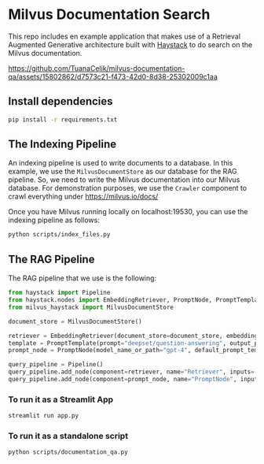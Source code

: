 # Milvus Documentation Search

This repo includes en example application that makes use of a Retrieval Augmented Generative architecture built with [Haystack](https://haystack.deepset.ai) to do search on the Milvus documentation.

https://github.com/TuanaCelik/milvus-documentation-qa/assets/15802862/d7573c21-f473-42d0-8d38-25302009c1aa

## Install dependencies

```bash
pip install -r requirements.txt
```

## The Indexing Pipeline

An indexing pipeline is used to write documents to a database. In this example, we use the `MilvusDocumentStore` as our database for the RAG pipeline. So, we need to write the Milvus documentation into our Milvus database. For demonstration purposes, we use the `Crawler` component to crawl everything under https://milvus.io/docs/

Once you have Milvus running locally on localhost:19530, you can use the indexing pipeline as follows:

```bash
python scripts/index_files.py
```

## The RAG Pipeline

The RAG pipeline that we use is the following:

```python
from haystack import Pipeline
from haystack.nodes import EmbeddingRetriever, PromptNode, PromptTemplate, AnswerParser
from milvus_haystack import MilvusDocumentStore

document_store = MilvusDocumentStore()

retriever = EmbeddingRetriever(document_store=document_store, embedding_model="sentence-transformers/multi-qa-mpnet-base-dot-v1")
template = PromptTemplate(prompt="deepset/question-answering", output_parser=AnswerParser())
prompt_node = PromptNode(model_name_or_path="gpt-4", default_prompt_template=template, api_key=OPENAI_API_KEY, max_length=500)

query_pipeline = Pipeline()
query_pipeline.add_node(component=retriever, name="Retriever", inputs=["Query"])
query_pipeline.add_node(component=prompt_node, name="PromptNode", inputs=["Retriever"])
```

### To run it as a Streamlit App
```bash
streamlit run app.py
```

### To run it as a standalone script
```bash
python scripts/documentation_qa.py
```

